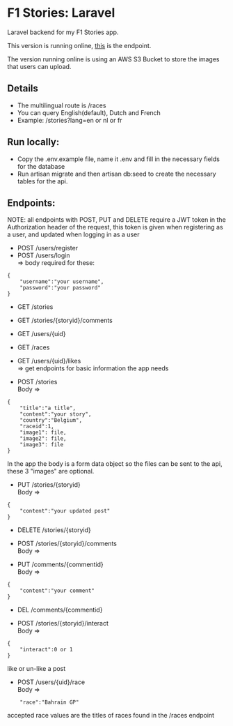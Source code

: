 # F1 Stories: Laravel

Laravel backend for my F1 Stories app.

This version is running online, <a href="http://f1stories.herokuapp.com/api/">this</a> is the endpoint. 

The version running online is using an AWS S3 Bucket to store the images that users can upload.  

## Details

- The multilingual route is /races 
- You can query English(default), Dutch and French
- Example: /stories?lang=en or nl or fr

## Run locally:

- Copy the .env.example file, name it .env and fill in the necessary fields for the database
- Run artisan migrate and then artisan db:seed to create the necessary tables for the api.

## Endpoints:

NOTE: all endpoints with POST, PUT and DELETE require a JWT token in the
Authorization header of the request, this token is given when registering as a user, and updated when logging in as a user

- POST /users/register
- POST /users/login  
=> body required for these:
```
{
    "username":"your username",
    "password":"your password"
}
```

- GET /stories
- GET /stories/{storyid}/comments
- GET /users/{uid}
- GET /races
- GET /users/{uid}/likes  
=> get endpoints for basic information the app needs

- POST /stories  
Body => 
```
{
    "title":"a title",
    "content":"your story",
    "country":"Belgium",
    "raceid":1,
    "image1": file,
    "image2": file, 
    "image3": file
}
```
In the app the body is a form data object so the files can be sent to the api, these 3 "images" are optional.

- PUT /stories/{storyid}  
Body => 
```
{
    "content":"your updated post"
}
```
- DELETE /stories/{storyid}  


- POST /stories/{storyid}/comments  
Body =>
- PUT /comments/{commentid}  
Body =>
```
{
    "content":"your comment"
}
```


- DEL /comments/{commentid}


- POST /stories/{storyid}/interact  
Body => 
```
{
    "interact":0 or 1
}
```
like or un-like a post

- POST /users/{uid}/race  
Body =>
```
    "race":"Bahrain GP"
```
accepted race values are the titles of races found in the /races endpoint
